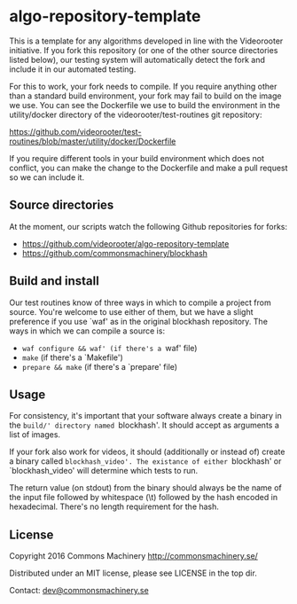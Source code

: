 algo-repository-template
========================

This is a template for any algorithms developed in line with the
Videorooter initiative. If you fork this repository (or one of the
other source directories listed below), our testing system will
automatically detect the fork and include it in our automated testing.

For this to work, your fork needs to compile. If you require anything
other than a standard build environment, your fork may fail to build
on the image we use. You can see the Dockerfile we use to build the
environment in the utility/docker directory of the
videorooter/test-routines git repository:

  https://github.com/videorooter/test-routines/blob/master/utility/docker/Dockerfile

If you require different tools in your build environment which does
not conflict, you can make the change to the Dockerfile and make a
pull request so we can include it.

Source directories
------------------

At the moment, our scripts watch the following Github repositories for
forks:

 * https://github.com/videorooter/algo-repository-template
 * https://github.com/commonsmachinery/blockhash

Build and install
-----------------

Our test routines know of three ways in which to compile a project
from source. You're welcome to use either of them, but we have a
slight preference if you use `waf' as in the original blockhash
repository. The ways in which we can compile a source is:

 * `waf configure && waf' (if there's a `waf' file)
 * `make` (if there's a `Makefile')
 * `prepare && make` (if there's a `prepare' file)

Usage
-----

For consistency, it's important that your software always create a
binary in the `build/' directory named `blockhash'. It should accept
as arguments a list of images.

If your fork also work for videos, it should (additionally or instead
of) create a binary called `blockhash_video'. The existance of either
`blockhash' or `blockhash_video' will determine which tests to run.

The return value (on stdout) from the binary should always be the name
of the input file followed by whitespace (\t) followed by the hash
encoded in hexadecimal. There's no length requirement for the hash.

License
-------

Copyright 2016 Commons Machinery http://commonsmachinery.se/

Distributed under an MIT license, please see LICENSE in the top dir.

Contact: dev@commonsmachinery.se
